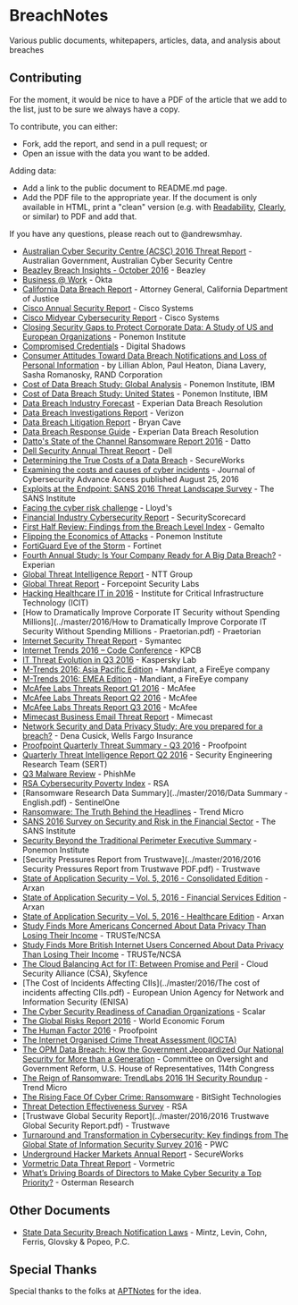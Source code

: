# BreachNotes
Various public documents, whitepapers, articles, data, and analysis about breaches

## Contributing
For the moment, it would be nice to have a PDF of the article that we add to the list, just to be sure we always have a copy.

To contribute, you can either:
* Fork, add the report, and send in a pull request; or
* Open an issue with the data you want to be added.

Adding data:
* Add a link to the public document to README.md page.
* Add the PDF file to the appropriate year. If the document is only available in HTML, print a "clean" version (e.g. with [Readability](https://readability.com/), [Clearly](https://evernote.com/clearly/), or similar) to PDF and add that.

If you have any questions, please reach out to @andrewsmhay.

* [Australian Cyber Security Centre (ACSC) 2016 Threat Report](../master/2016/ACSC_Threat_Report_2016.pdf) - Australian Government, Australian Cyber Security Centre
* [Beazley Breach Insights - October 2016](../master/2016/201610-ransomware-attacks-set-to-quadruple-in-2016.pdf) - Beazley
* [Business @ Work](../master/2016/Okta_Businesses_at_Work_March_2016.pdf) - Okta
* [California Data Breach Report](../master/2016/2016-data-breach-report.pdf) - Attorney General, California Department of Justice
* [Cisco Annual Security Report](../master/2016/cisco-asr-2016.pdf) - Cisco Systems
* [Cisco Midyear Cybersecurity Report](../master/2016/midyear-security-report-2016.pdf) - Cisco Systems
* [Closing Security Gaps to Protect Corporate Data: A Study of US and European Organizations](../master/2016/Varonis_Ponemon_2016_Report.pdf) - Ponemon Institute
* [Compromised Credentials](../master/2016/CompromisedCredentials-LearnFromtheExposureoftheWorlds1000BiggestCompanies-Download.pdf) - Digital Shadows
* [Consumer Attitudes Toward Data Breach Notifications and Loss of Personal Information](../master/2016/RAND_RR1187.pdf) - by Lillian Ablon, Paul Heaton, Diana Lavery, Sasha Romanosky, RAND Corporation
* [Cost of Data Breach Study: Global Analysis](../master/2016/SEL03094WWEN.PDF) - Ponemon Institute, IBM
* [Cost of Data Breach Study: United States](../master/2016/SEL03094USEN.PDF) - Ponemon Institute, IBM
* [Data Breach Industry Forecast](../master/2016/2016-experian-data-breach-industry-forecast.pdf) - Experian Data Breach Resolution
* [Data Breach Investigations Report](../master/2016/rp_DBIR_2016_Report_Insiders_en_xg.pdf) - Verizon
* [Data Breach Litigation Report](../master/2016/d7691a96-5525-4e86-9e1f-80ee7f6a8185.pdf) - Bryan Cave
* [Data Breach Response Guide](../master/2016/2016-2017-experian-data-breach-response-guide.pdf) - Experian Data Breach Resolution
* [Datto's State of the Channel Ransomware Report 2016](../master/2016/DattoStateOfTheChannelRansomwareReport2016_RH.pdf) - Datto
* [Dell Security Annual Threat Report](../master/2016/dell-security-annual-threat-report-2016-white-paper-19757.pdf) - Dell
* [Determining the True Costs of a Data Breach](../master/2016/SecureWorksSECO214DeterminingCostsofBreach.pdf) - SecureWorks
* [Examining the costs and causes of cyber incidents](../master/2016/cybsec.tyw001.full.pdf) - Journal of Cybersecurity Advance Access published August 25, 2016
* [Exploits at the Endpoint: SANS 2016 Threat Landscape Survey](../master/2016/survey-threat-landscape.pdf) - The SANS Institute
* [Facing the cyber risk challenge](../master/2016/lloyds_cyber_surveyreport_v2_190916.pdf) - Lloyd's
* [Financial Industry Cybersecurity Report](../master/2016/securityscorecard_2016_financi_62124.pdf) - SecurityScorecard
* [First Half Review: Findings from the Breach Level Index](../master/2016/Breach-Level-Index-Report-H12016.pdf) - Gemalto
* [Flipping the Economics of Attacks](../master/2016/PAN_Ponemon_Report.pdf) - Ponemon Institute
* [FortiGuard Eye of the Storm](../master/2016/Threat-Report-FortiGuard-Eye-of-Storm.pdf) - Fortinet
* [Fourth Annual Study: Is Your Company Ready for A Big Data Breach?](../master/2016/2016-experian-data-breach-preparedness-study.pdf) - Experian
* [Global Threat Intelligence Report](../master/2016/2016-NTT-Group-GTIR.pdf) - NTT Group
* [Global Threat Report](../master/2016/forcepoint_2016_global_threat_report_en.pdf) - Forcepoint Security Labs
* [Hacking Healthcare IT in 2016](../master/2016/ICIT-Brief-Hacking-Healthcare-IT-in-2016.pdf)  - Institute for Critical Infrastructure Technology (ICIT)
* [How to Dramatically Improve Corporate IT Security without Spending Millions](../master/2016/How to Dramatically Improve Corporate IT Security Without Spending Millions - Praetorian.pdf) - Praetorian
* [Internet Security Threat Report](../master/2016/istr-21-2016-en.pdf) - Symantec
* [Internet Trends 2016 – Code Conference](../master/2016/2016_internet_trends_report_final.pdf) - KPCB
* [IT Threat Evolution in Q3 2016](../master/2016/KL_Q3_Malware_Report_ENG.pdf) - Kaspersky Lab
* [M-Trends 2016: Asia Pacific Edition](../master/2016/m-trends-2016-apac-edition.pdf) - Mandiant, a FireEye company
* [M-Trends 2016: EMEA Edition](../master/2016/M-trends-2016-EMEA.pdf) - Mandiant, a FireEye company
* [McAfee Labs Threats Report Q1 2016](../master/2016/rp-quarterly-threats-mar-2016.pdf) - McAfee
* [McAfee Labs Threats Report Q2 2016](../master/2016/rp-quarterly-threats-may-2016.pdf) - McAfee
* [McAfee Labs Threats Report Q3 2016](../master/2016/rp-quarterly-threats-sep-2016.pdf) - McAfee
* [Mimecast Business Email Threat Report](../master/2016/report-business-email-threat-report2.pdf) - Mimecast
* [Network Security and Data Privacy Study: Are you prepared for a breach?](../master/2016/Network-Security-and-Data-Privacy-Study_white_paper_FNL.pdf) - Dena Cusick, Wells Fargo Insurance
* [Proofpoint Quarterly Threat Summary - Q3 2016](../master/2016/proofpoint-quarterly-threat-report-q316-cm.pdf) - Proofpoint
* [Quarterly Threat Intelligence Report Q2 2016](../master/2016/sert-q2-2016-threat-report.pdf) - Security Engineering Research Team (SERT)
* [Q3 Malware Review](../master/2016/PhishMe_Malware_Review_2016_Q3.pdf) - PhishMe
* [RSA Cybersecurity Poverty Index](../master/2016/h15181-2016-rsa-cybersecurity-poverty.pdf) - RSA
* [Ransomware Research Data Summary](../master/2016/Data Summary - English.pdf) - SentinelOne
* [Ransomware: The Truth Behind the Headlines](../master/2016/ransomware-the-truth-behind-the-headlines.pdf) - Trend Micro
* [SANS 2016 Survey on Security and Risk in the Financial Sector](../master/2016/trenches-2016-survey-security-risk-financial-sector-37337.pdf) - The SANS Institute
* [Security Beyond the Traditional Perimeter Executive Summary](../master/2016/Ponemon_External_Threat_2016__ExecSumm.pdf) - Ponemon Institute
* [Security Pressures Report from Trustwave](../master/2016/2016 Security Pressures Report from Trustwave PDF.pdf) - Trustwave
* [State of Application Security – Vol. 5, 2016 - Consolidated Edition](../master/2016/State_of_Application_Security_2016_Consolidated_Report.pdf) - Arxan
* [State of Application Security – Vol. 5, 2016 - Financial Services Edition](../master/2016/State_of_Application_Security_2016_FinServ_Report.pdf) - Arxan
* [State of Application Security – Vol. 5, 2016 - Healthcare Edition](../master/2016/State_of_Application_Security_2016_Healthcare_Report.pdf) - Arxan
* [Study Finds More Americans Concerned About Data Privacy Than Losing Their Income](../master/2016/Final%20TRUSTe-NCSA%20US%20Consumer%20Research%20Press%20Release%202016%20Final%20270116.pdf) - TRUSTe/NCSA
* [Study Finds More British Internet Users Concerned About Data Privacy Than Losing Their Income](../master/2016/Final%20TRUSTe-NCSA%20GB%20Consumer%20Research%20Press%20Release%202016%20FINAL%20270116.pdf) - TRUSTe/NCSA
* [The Cloud Balancing Act for IT: Between Promise and Peril](../master/2016/WP%20CSA%20Survey%20Cloud%20Balancing%20Act%200116.pdf) - Cloud Security Alliance (CSA), Skyfence
* [The Cost of Incidents Affecting CIIs](../master/2016/The cost of incidents affecting CIIs.pdf) - European Union Agency for Network and Information Security (ENISA)
* [The Cyber Security Readiness of Canadian Organizations](../master/2016/2016-Scalar-Security-Study.pdf) - Scalar
* [The Global Risks Report 2016](../master/2016/WEF_GRR16.pdf) - World Economic Forum 
* [The Human Factor 2016](../master/2016/human-factor-report-2016.pdf) - Proofpoint
* [The Internet Organised Crime Threat Assessment (IOCTA)](../master/2016/europol_iocta_web_2016.pdf)
* [The OPM Data Breach: How the Government Jeopardized Our National Security for More than a Generation](../master/2016/The-OPM-Data-Breach-How-the-Government-Jeopardized-Our-National-Security-for-More-than-a-Generation.pdf) - Committee on Oversight and Government Reform, U.S. House of Representatives, 114th Congress 
* [The Reign of Ransomware: TrendLabs 2016 1H Security Roundup](../master/2016/rpt-the-reign-of-ransomware.pdf) - Trend Micro
* [The Rising Face Of Cyber Crime: Ransomware](../master/2016/BitSight_Insights_-_The_Rising_Face_of_Cyber_Crime_Ransomware.pdf) - BitSight Technologies
* [Threat Detection Effectiveness Survey](../master/2016/H14916-threat-detection-effectiveness-pdf-eb.pdf) - RSA
* [Trustwave Global Security Report](../master/2016/2016 Trustwave Global Security Report.pdf) - Trustwave
* [Turnaround and Transformation in Cybersecurity: Key findings from The Global State of Information Security Survey 2016](../master/2016/pwc-global-state-of-information-security-survey-20.pdf) - PWC
* [Underground Hacker Markets Annual Report](../master/2016/fSecureWorksSECO2123NUndergroundHackerMarketplace.pdf) - SecureWorks
* [Vormetric Data Threat Report](../master/2016/Vormetric_2016_Data_Threat_Report_Global_WEB.pdf) - Vormetric
* [What’s Driving Boards of Directors to Make Cyber Security a Top Priority?](../master/2016/BoardSecurityOstermanReport.pdf) - Osterman Research

## Other Documents
* [State Data Security Breach Notification Laws](../master/2016/state_data_breach_matrix_Sep_2016.pdf) - Mintz, Levin, Cohn, Ferris, Glovsky & Popeo, P.C.

## Special Thanks
Special thanks to the folks at [APTNotes](https://github.com/kbandla/APTnotes) for the idea.
